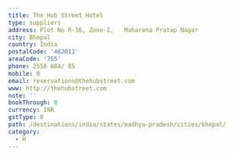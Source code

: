 ```yaml
---
title: The Hub Street Hotel
type: suppliers
address: Plot No R-36, Zone-I,   Maharana Pratap Nagar
city: Bhopal
country: India
postalCode: '462011'
areaCode: '755'
phone: 2558 884/ 85
mobile: 0
email: reservations@thehubstreet.com
www: http://thehubstreet.com
note: ''
bookThrough: 0
currency: INR
gstType: 0
path: /destinations/india/states/madhya-pradesh/cities/bhopal/
category:
  - H
---
```


